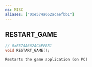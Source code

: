 ```yaml
---
ns: MISC
aliases: ["0xe574a662acaefbb1"]
---
```

## RESTART_GAME

```c
// 0xE574A662ACAEFBB1
void RESTART_GAME();
```

```
Restarts the game application (on PC)
```
